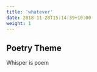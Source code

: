```yaml
---
title: 'whatever'
date: 2018-11-28T15:14:39+10:00
weight: 1
---
```


## Poetry Theme

Whisper is poem
